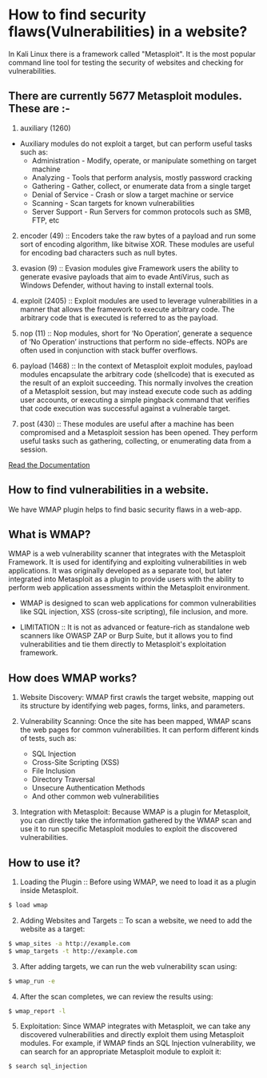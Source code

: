 # How to find security flaws(Vulnerabilities) in a website?

In Kali Linux there is a framework called "Metasploit". It is the most popular command line tool for testing the security of websites and checking for vulnerabilities. 

## There are currently 5677 Metasploit modules. These are :- 

1. auxiliary (1260)

- Auxiliary modules do not exploit a target, but can perform useful tasks such as:
    - Administration - Modify, operate, or manipulate something on target machine
    - Analyzing - Tools that perform analysis, mostly password cracking
    - Gathering - Gather, collect, or enumerate data from a single target
    - Denial of Service - Crash or slow a target machine or service
    - Scanning - Scan targets for known vulnerabilities
    - Server Support - Run Servers for common protocols such as SMB, FTP, etc


2. encoder (49) :: Encoders take the raw bytes of a payload and run some sort of encoding algorithm, like bitwise XOR. These modules are useful for encoding bad characters such as null bytes.

3. evasion (9) :: Evasion modules give Framework users the ability to generate evasive payloads that aim to evade AntiVirus, such as Windows Defender, without having to install external tools.

4. exploit (2405) :: Exploit modules are used to leverage vulnerabilities in a manner that allows the framework to execute arbitrary code. The arbitrary code that is executed is referred to as the payload.

5. nop (11) :: Nop modules, short for ‘No Operation’, generate a sequence of ‘No Operation’ instructions that perform no side-effects. NOPs are often used in conjunction with stack buffer overflows.

6. payload (1468) :: In the context of Metasploit exploit modules, payload modules encapsulate the arbitrary code (shellcode) that is executed as the result of an exploit succeeding. This normally involves the creation of a Metasploit session, but may instead execute code such as adding user accounts, or executing a simple pingback command that verifies that code execution was successful against a vulnerable target.

7. post (430) :: These modules are useful after a machine has been compromised and a Metasploit session has been opened. They perform useful tasks such as gathering, collecting, or enumerating data from a session.

[Read the Documentation](https://docs.metasploit.com/docs/modules.html)

## How to find vulnerabilities in a website. 

We have WMAP  plugin helps to find basic security flaws in a web-app.

## What is WMAP?

WMAP is a web vulnerability scanner that integrates with the Metasploit Framework. It is used for identifying and exploiting vulnerabilities in web applications. It was originally developed as a separate tool, but later integrated into Metasploit as a plugin to provide users with the ability to perform web application assessments within the Metasploit environment.

- WMAP is designed to scan web applications for common vulnerabilities like SQL injection, XSS (cross-site scripting), file inclusion, and more.

- LIMITATION :: It is not as advanced or feature-rich as standalone web scanners like OWASP ZAP or Burp Suite, but it allows you to find vulnerabilities and tie them directly to Metasploit's exploitation framework.

## How does WMAP works?

1. Website Discovery: WMAP first crawls the target website, mapping out its structure by identifying web pages, forms, links, and parameters.

2. Vulnerability Scanning: Once the site has been mapped, WMAP scans the web pages for common vulnerabilities. It can perform different kinds of tests, such as:
    - SQL Injection
    - Cross-Site Scripting (XSS)
    - File Inclusion
    - Directory Traversal
    - Unsecure Authentication Methods
    - And other common web vulnerabilities

3. Integration with Metasploit: Because WMAP is a plugin for Metasploit, you can directly take the information gathered by the WMAP scan and use it to run specific Metasploit modules to exploit the discovered vulnerabilities.

## How to use it?

1. Loading the Plugin :: Before using WMAP, we need to load it as a plugin inside Metasploit.

```bash
$ load wmap
```

2. Adding Websites and Targets :: To scan a website, we need to add the website as a target:

```bash
$ wmap_sites -a http://example.com
$ wmap_targets -t http://example.com
```

3. After adding targets, we can run the web vulnerability scan using:

```bash
$ wmap_run -e
```

4. After the scan completes, we can review the results using:

```bash
$ wmap_report -l
```

5. Exploitation: Since WMAP integrates with Metasploit, we can take any discovered vulnerabilities and directly exploit them using Metasploit modules. For example, if WMAP finds an SQL Injection vulnerability, we can search for an appropriate Metasploit module to exploit it:

```bash
$ search sql_injection
```